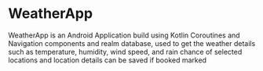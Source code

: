 # WeatherApp

WeatherApp is an Android Application build using Kotlin Coroutines and Navigation components and realm database, 
used to get the weather details such as temperature, humidity, wind speed, 
and rain chance of selected locations and location details can be saved if booked marked
